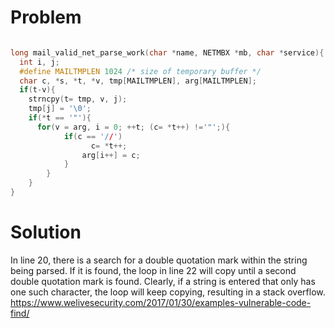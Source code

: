 # Problem

```c

long mail_valid_net_parse_work(char *name, NETMBX *mb, char *service){
  int i, j;
  #define MAILTMPLEN 1024 /* size of temporary buffer */
  char c, *s, *t, *v, tmp[MAILTMPLEN], arg[MAILTMPLEN];
  if(t-v){
    strncpy(t= tmp, v, j);
    tmp[j] = '\0';
    if(*t == '"'){
      for(v = arg, i = 0; ++t; (c= *t++) !='"';){
	        if(c == '//')
		          c= *t++;
		        arg[i++] = c;
			} 
		}
	} 
}
```

# Solution

In line 20, there is a search for a double quotation mark within the string being parsed. If it is found, the loop in line 22 will copy until a second double quotation mark is found. Clearly, if a string is entered that only has one such character, the loop will keep copying, resulting in a stack overflow. https://www.welivesecurity.com/2017/01/30/examples-vulnerable-code-find/
